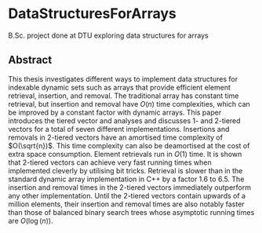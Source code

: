 # DataStructuresForArrays
B.Sc. project done at DTU exploring data structures for arrays

## Abstract
This thesis investigates different ways to implement data structures for indexable dynamic sets such as arrays that provide efficient element retrieval, insertion, and removal.
The traditional array has constant time retrieval, but insertion and removal have $O(n)$ time complexities, which can be improved by a constant factor with dynamic arrays.
This paper introduces the tiered vector and analyses and discusses 1- and 2-tiered vectors for a total of seven different implementations.
Insertions and removals in 2-tiered vectors have an amortised time complexity of $O(\sqrt{n})$.
This time complexity can also be deamortised at the cost of extra space consumption. 
Element retrievals run in $O(1)$ time.
It is shown that 2-tiered vectors can achieve very fast running times when implemented cleverly by utilising bit tricks.
Retrieval is slower than in the standard dynamic array implementation in C++ by a factor $1.6$ to $6.5$.
The insertion and removal times in the 2-tiered vectors immediately outperform any other implementation.
Until the 2-tiered vectors contain upwards of a million elements, their insertion and removal times are also notably faster than those of balanced binary search trees whose asymptotic running times are $O(\log(n))$.
